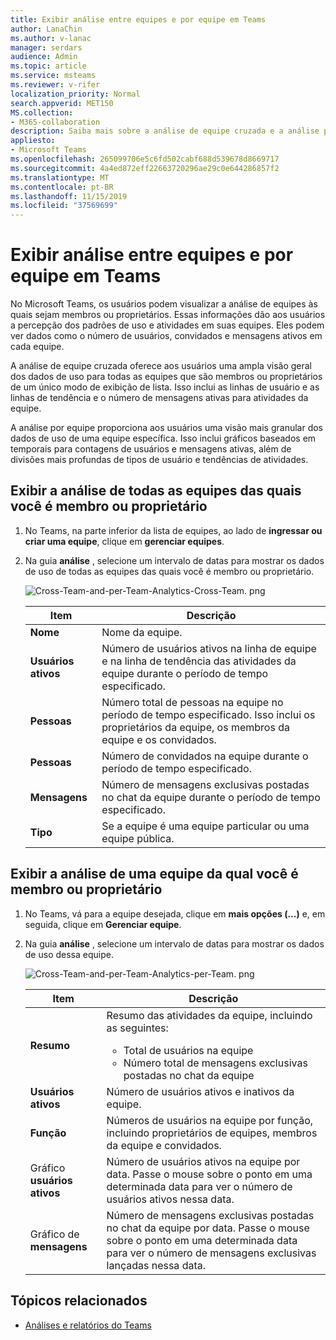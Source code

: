 ```yaml
---
title: Exibir análise entre equipes e por equipe em Teams
author: LanaChin
ms.author: v-lanac
manager: serdars
audience: Admin
ms.topic: article
ms.service: msteams
ms.reviewer: v-rifer
localization_priority: Normal
search.appverid: MET150
MS.collection:
- M365-collaboration
description: Saiba mais sobre a análise de equipe cruzada e a análise por equipe no Teams, que permitem aos usuários ver dados de uso para as equipes das quais são membros.
appliesto:
- Microsoft Teams
ms.openlocfilehash: 265099706e5c6fd502cabf688d539678d8669717
ms.sourcegitcommit: 4a4ed872eff22663720296ae29c0e644286857f2
ms.translationtype: MT
ms.contentlocale: pt-BR
ms.lasthandoff: 11/15/2019
ms.locfileid: "37569699"
---
```

# <a name="view-cross-team-and-per-team-analytics-in-teams"></a>Exibir análise entre equipes e por equipe em Teams

No Microsoft Teams, os usuários podem visualizar a análise de equipes às quais sejam membros ou proprietários. Essas informações dão aos usuários a percepção dos padrões de uso e atividades em suas equipes. Eles podem ver dados como o número de usuários, convidados e mensagens ativos em cada equipe.

A análise de equipe cruzada oferece aos usuários uma ampla visão geral dos dados de uso para todas as equipes que são membros ou proprietários de um único modo de exibição de lista. Isso inclui as linhas de usuário e as linhas de tendência e o número de mensagens ativas para atividades da equipe.  

A análise por equipe proporciona aos usuários uma visão mais granular dos dados de uso de uma equipe específica. Isso inclui gráficos baseados em temporais para contagens de usuários e mensagens ativas, além de divisões mais profundas de tipos de usuário e tendências de atividades.

## <a name="view-analytics-for-all-teams-that-youre-a-member-or-owner-of"></a>Exibir a análise de todas as equipes das quais você é membro ou proprietário

1. No Teams, na parte inferior da lista de equipes, ao lado de **ingressar ou criar uma equipe**, clique em **gerenciar equipes**.
2. Na guia **análise** , selecione um intervalo de datas para mostrar os dados de uso de todas as equipes das quais você é membro ou proprietário.

    ![Cross-Team-and-per-Team-Analytics-Cross-Team. png](../media/cross-team-and-per-team-analytics-cross-team.png)

    |Item |Descrição  |
    |--------|-------------|
    |**Nome**   |Nome da equipe. |
    |**Usuários ativos**   |Número de usuários ativos na linha de equipe e na linha de tendência das atividades da equipe durante o período de tempo especificado.
    |**Pessoas**   |Número total de pessoas na equipe no período de tempo especificado. Isso inclui os proprietários da equipe, os membros da equipe e os convidados.|
    |**Pessoas**   |Número de convidados na equipe durante o período de tempo especificado. |
    |**Mensagens**   |Número de mensagens exclusivas postadas no chat da equipe durante o período de tempo especificado. |
    |**Tipo**   |Se a equipe é uma equipe particular ou uma equipe pública.|

## <a name="view-analytics-for-a-team-that-youre-a-member-or-owner-of"></a>Exibir a análise de uma equipe da qual você é membro ou proprietário

1. No Teams, vá para a equipe desejada, clique em **mais opções (...)** e, em seguida, clique em **Gerenciar equipe**.  
2. Na guia **análise** , selecione um intervalo de datas para mostrar os dados de uso dessa equipe.  

    ![Cross-Team-and-per-Team-Analytics-per-Team. png](../media/cross-team-and-per-team-analytics-per-team.png)

    |Item |Descrição  |
    |--------|-------------|
    |**Resumo**   |Resumo das atividades da equipe, incluindo as seguintes:<ul><li>Total de usuários na equipe</li> <li> Número total de mensagens exclusivas postadas no chat da equipe </li> </ul> |
    |**Usuários ativos**   |Número de usuários ativos e inativos da equipe.|
    |**Função**   |Números de usuários na equipe por função, incluindo proprietários de equipes, membros da equipe e convidados.|
    |Gráfico **usuários ativos**  |Número de usuários ativos na equipe por data. Passe o mouse sobre o ponto em uma determinada data para ver o número de usuários ativos nessa data.|
    |Gráfico de **mensagens**  |Número de mensagens exclusivas postadas no chat da equipe por data. Passe o mouse sobre o ponto em uma determinada data para ver o número de mensagens exclusivas lançadas nessa data.|

## <a name="related-topics"></a>Tópicos relacionados

- [Análises e relatórios do Teams](teams-reporting-reference.md)